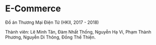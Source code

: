 # E-Commerce

Đồ án Thương Mại Điện Tử (HKII, 2017 - 2018)

Thành viên: Lê Minh Tân, Đàm Nhất Thống, Nguyễn Hạ Vi, Phạm Thành Phương, Nguyễn Di Thông, Đồng Thế Thiện. 